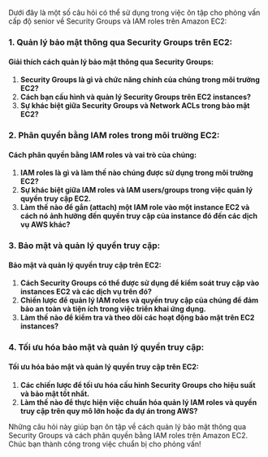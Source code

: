 Dưới đây là một số câu hỏi có thể sử dụng trong việc ôn tập cho phỏng vấn cấp độ senior về Security Groups và IAM roles trên Amazon EC2:

### 1. Quản lý bảo mật thông qua Security Groups trên EC2:

#### Giải thích cách quản lý bảo mật thông qua Security Groups:

1. **Security Groups là gì và chức năng chính của chúng trong môi trường EC2?**
2. **Cách bạn cấu hình và quản lý Security Groups trên EC2 instances?**
3. **Sự khác biệt giữa Security Groups và Network ACLs trong bảo mật EC2?**

### 2. Phân quyền bằng IAM roles trong môi trường EC2:

#### Cách phân quyền bằng IAM roles và vai trò của chúng:

1. **IAM roles là gì và làm thế nào chúng được sử dụng trong môi trường EC2?**
2. **Sự khác biệt giữa IAM roles và IAM users/groups trong việc quản lý quyền truy cập EC2.**
3. **Làm thế nào để gắn (attach) một IAM role vào một instance EC2 và cách nó ảnh hưởng đến quyền truy cập của instance đó đến các dịch vụ AWS khác?**

### 3. Bảo mật và quản lý quyền truy cập:

#### Bảo mật và quản lý quyền truy cập trên EC2:

1. **Cách Security Groups có thể được sử dụng để kiểm soát truy cập vào instances EC2 và các dịch vụ trên đó?**
2. **Chiến lược để quản lý IAM roles và quyền truy cập của chúng để đảm bảo an toàn và tiện ích trong việc triển khai ứng dụng.**
3. **Làm thế nào để kiểm tra và theo dõi các hoạt động bảo mật trên EC2 instances?**

### 4. Tối ưu hóa bảo mật và quản lý quyền truy cập:

#### Tối ưu hóa bảo mật và quản lý quyền truy cập trên EC2:

1. **Các chiến lược để tối ưu hóa cấu hình Security Groups cho hiệu suất và bảo mật tốt nhất.**
2. **Làm thế nào để thực hiện việc chuẩn hóa quản lý IAM roles và quyền truy cập trên quy mô lớn hoặc đa dự án trong AWS?**

Những câu hỏi này giúp bạn ôn tập về cách quản lý bảo mật thông qua Security Groups và cách phân quyền bằng IAM roles trên Amazon EC2. Chúc bạn thành công trong việc chuẩn bị cho phỏng vấn!

